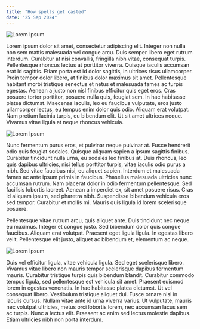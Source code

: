```yaml
---
title: "How spells get casted"
date: "25 Sep 2024"
---
```


![Lorem Ipsum](https://i.pinimg.com/originals/59/8e/6f/598e6f23715f587c7121fbb0e3f274cd.gif)

Lorem ipsum dolor sit amet, consectetur adipiscing elit. Integer non nulla non sem mattis malesuada vel congue arcu. Duis semper libero eget rutrum interdum. Curabitur at nisi convallis, fringilla nibh vitae, consequat turpis. Pellentesque rhoncus lectus at porttitor viverra. Quisque iaculis accumsan erat id sagittis. Etiam porta est id dolor sagittis, in ultrices risus ullamcorper. Proin tempor dolor libero, at finibus dolor maximus sit amet. Pellentesque habitant morbi tristique senectus et netus et malesuada fames ac turpis egestas. Aenean a justo non nisl finibus efficitur quis eget eros. Cras posuere tortor porttitor, posuere nulla quis, feugiat sem. In hac habitasse platea dictumst. Maecenas iaculis, leo eu faucibus vulputate, eros justo ullamcorper lectus, eu tempus enim dolor quis odio. Aliquam erat volutpat. Nam pretium lacinia turpis, eu bibendum elit. Ut sit amet ultrices neque. Vivamus vitae ligula at neque rhoncus vehicula.

![Lorem Ipsum](https://i.pinimg.com/originals/da/5b/ae/da5bae2156ca1043482eddaa37126101.gif)

Nunc fermentum purus eros, et pulvinar neque pulvinar at. Fusce hendrerit odio quis feugiat sodales. Quisque aliquam sapien a ipsum sagittis finibus. Curabitur tincidunt nulla urna, eu sodales leo finibus at. Duis rhoncus, leo quis dapibus ultricies, nisi tellus porttitor turpis, vitae iaculis odio purus a nibh. Sed vitae faucibus nisi, eu aliquet sapien. Interdum et malesuada fames ac ante ipsum primis in faucibus. Phasellus malesuada ultricies nunc accumsan rutrum. Nam placerat dolor in odio fermentum pellentesque. Sed facilisis lobortis laoreet. Aenean a imperdiet ex, sit amet posuere risus. Cras id aliquam ipsum, sed pharetra nibh. Suspendisse bibendum vehicula eros sed tempor. Curabitur et mollis mi. Mauris quis ligula id lorem scelerisque posuere.

Pellentesque vitae rutrum arcu, quis aliquet ante. Duis tincidunt nec neque eu maximus. Integer et congue justo. Sed bibendum dolor quis congue faucibus. Aliquam erat volutpat. Praesent eget ligula ligula. In egestas libero velit. Pellentesque elit justo, aliquet ac bibendum et, elementum ac neque.

![Lorem Ipsum](https://i.pinimg.com/564x/29/2d/d0/292dd03a92f7e25007ebbef49bb7c04b.jpg)

Duis vel efficitur ligula, vitae vehicula ligula. Sed eget scelerisque libero. Vivamus vitae libero non mauris tempor scelerisque dapibus fermentum mauris. Curabitur tristique turpis quis bibendum blandit. Curabitur commodo tempus ligula, sed pellentesque est vehicula sit amet. Praesent euismod lorem in egestas venenatis. In hac habitasse platea dictumst. Ut vel consequat libero. Vestibulum tristique aliquet dui. Fusce ornare nisl in iaculis cursus. Nullam vitae ante id urna viverra varius. Ut vulputate, mauris nec volutpat ultricies, metus orci lobortis lorem, nec accumsan lacus sem ac turpis. Nunc a lectus elit. Praesent ac enim sed lectus molestie dapibus. Etiam ultricies nibh non porta interdum.
